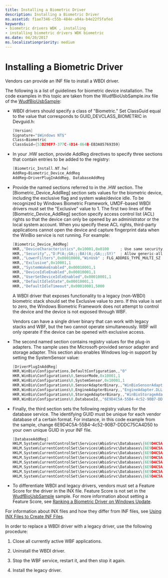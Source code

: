 ```yaml
---
title: Installing a Biometric Driver
description: Installing a Biometric Driver
ms.assetid: f1ae7346-c55b-484e-a94a-b4e22f5fafed
keywords:
- biometric drivers WDK , installing
- installing biometric drivers WDK biometric
ms.date: 04/20/2017
ms.localizationpriority: medium
---
```


# Installing a Biometric Driver


Vendors can provide an INF file to install a WBDI driver.

The following is a list of guidelines for biometric device installation. The code examples in this topic are taken from the WudfBioUsbSample.inx file of the [WudfBioUsbSample](https://github.com/Microsoft/Windows-driver-samples/tree/master/biometrics/driver):

-   WBDI drivers should specify a class of "Biometric." Set ClassGuid equal to the value that corresponds to GUID\_DEVCLASS\_BIOMETRIC in Devguid.h:

    ```cpp
    [Version]
    Signature="$Windows NT$"
    Class=Biometric
    ClassGuid={53D29EF7-377C-4D14-864B-EB3A85769359}
    ```

-   In your .HW section, provide AddReg directives to specify three sections that contain entries to be added to the registry:

    ```cpp
    [Biometric_Install.NT.hw]
    AddReg=Biometric_Device_AddReg
    AddReg=DriverPlugInAddReg, DatabaseAddReg
    ```

-   Provide the named sections referred to in the .HW section. The \[Biometric\_Device\_AddReg\] section sets values for the biometric device, including the exclusive flag and system wake/device idle. To be recognized by Windows Biometric Framework, UMDF-based WBDI drivers must set the "Exclusive" value to 1. The first two lines of the \[Biometric\_Device\_AddReg\] section specify access control list (ACL) rights so that the device can only be opened by an administrator or the local system account. When you specify these ACL rights, third-party applications cannot open the device and capture fingerprint data when the WinBio service is not running. For example:

    ```cpp
    [Biometric_Device_AddReg]
    HKR,,"DeviceCharacteristics",0x10001,0x0100     ; Use same security checks on relative opens
    HKR,,"Security",,"D:P(A;;GA;;;BA)(A;;GA;;;SY)"  ; Allow generic-all access to Built-in administrators and Local system
    HKR,,"LowerFilters",0x00010008,"WinUsb" ; FLG_ADDREG_TYPE_MULTI_SZ | FLG_ADDREG_APPEND
    HKR,,"Exclusive",0x10001,1
    HKR,,"SystemWakeEnabled",0x00010001,1
    HKR,,"DeviceIdleEnabled",0x00010001,1
    HKR,,"UserSetDeviceIdleEnabled",0x00010001,1
    HKR,,"DefaultIdleState",0x00010001,1
    HKR,,"DefaultIdleTimeout",0x00010001,5000
    ```

    A WBDI driver that exposes functionality to a legacy (non-WBDI) biometric stack should set the Exclusive value to zero. If this value is set to zero, the Windows Biometric Framework does not attempt to control the device and the device is not exposed through WBF.

    Vendors can have a single driver binary that can work with legacy stacks and WBF, but the two cannot operate simultaneously. WBF will only operate if the device can be opened with exclusive access.

-   The second named section contains registry values for the plug-in adapters. The sample uses the Microsoft-provided sensor adapter and storage adapter. This section also enables Windows log-in support by setting the SystemSensor value:

    ```cpp
    [DriverPlugInAddReg]
    HKR,WinBio\Configurations,DefaultConfiguration,,"0"
    HKR,WinBio\Configurations\0,SensorMode,0x10001,1                                ; Basic - 1, Advanced - 2
    HKR,WinBio\Configurations\0,SystemSensor,0x10001,1                              ; UAC/Winlogon - 1
    HKR,WinBio\Configurations\0,SensorAdapterBinary,,"WinBioSensorAdapter.DLL"      ; Windows built-in WBDI sensor adapter.
    HKR,WinBio\Configurations\0,EngineAdapterBinary,,"EngineAdapter.DLL"            ; Vendor engine
    HKR,WinBio\Configurations\0,StorageAdapterBinary,,"WinBioStorageAdapter.DLL"    ; Windows built-in storage adapter
    HKR,WinBio\Configurations\0,DatabaseId,,"6E9D4C5A-55B4-4c52-90B7-DDDC75CA4D50"  ; Unique database GUID
    ```

-   Finally, the third section sets the following registry values for the database service. The identifying GUID must be unique for each vendor database of a certain format. For instance, in this code example from the sample, change 6E9D4C5A-55B4-4c52-90B7-DDDC75CA4D50 to your own unique GUID in your INF file.

    ```cpp
    [DatabaseAddReg]
    HKLM,System\CurrentControlSet\Services\WbioSrvc\Databases\{6E9D4C5A-55B4-4c52-90B7-DDDC75CA4D50},BiometricType,0x00010001,0x00000008
    HKLM,System\CurrentControlSet\Services\WbioSrvc\Databases\{6E9D4C5A-55B4-4c52-90B7-DDDC75CA4D50},Attributes,0x00010001,0x00000001
    HKLM,System\CurrentControlSet\Services\WbioSrvc\Databases\{6E9D4C5A-55B4-4c52-90B7-DDDC75CA4D50},Format,,"00000000-0000-0000-0000-000000000000"
    HKLM,System\CurrentControlSet\Services\WbioSrvc\Databases\{6E9D4C5A-55B4-4c52-90B7-DDDC75CA4D50},InitialSize,0x00010001,0x00000020
    HKLM,System\CurrentControlSet\Services\WbioSrvc\Databases\{6E9D4C5A-55B4-4c52-90B7-DDDC75CA4D50},AutoCreate,0x00010001,0x00000001
    HKLM,System\CurrentControlSet\Services\WbioSrvc\Databases\{6E9D4C5A-55B4-4c52-90B7-DDDC75CA4D50},AutoName,0x00010001,0x00000001
    HKLM,System\CurrentControlSet\Services\WbioSrvc\Databases\{6E9D4C5A-55B4-4c52-90B7-DDDC75CA4D50},FilePath,,""
    HKLM,System\CurrentControlSet\Services\WbioSrvc\Databases\{6E9D4C5A-55B4-4c52-90B7-DDDC75CA4D50},ConnectionString,,""
    ```

-   To differentiate WBDI and legacy drivers, vendors must set a Feature Score for the driver in the INX file. Feature Score is not set in the [WudfBioUsbSample](https://github.com/Microsoft/Windows-driver-samples/tree/master/biometrics/driver) sample. For more information about setting a Feature Score, see [Ranking a Biometric Driver on Windows Update](ranking-a-biometric-driver-on-windows-update.md).

For information about INX files and how they differ from INF files, see [Using INX Files to Create INF Files](../wdf/using-inx-files-to-create-inf-files.md).

In order to replace a WBDI driver with a legacy driver, use the following procedure:

1.  Close all currently active WBF applications.

2.  Uninstall the WBDI driver.

3.  Stop the WBF service, restart it, and then stop it again.

4.  Install the legacy driver.

 

